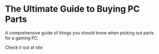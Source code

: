 # The Ultimate Guide to Buying PC Parts

A comprehensive guide of things you should know when picking out parts for a gaming PC.

Check it out at site
